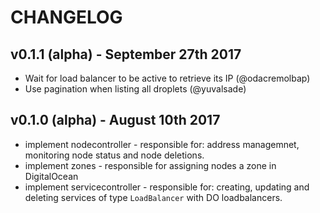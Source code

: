 # CHANGELOG

## v0.1.1 (alpha) - September 27th 2017
* Wait for load balancer to be active to retrieve its IP (@odacremolbap)
* Use pagination when listing all droplets (@yuvalsade)

## v0.1.0 (alpha) - August 10th 2017
* implement nodecontroller - responsible for: address managemnet, monitoring node status and node deletions.
* implement zones - responsible for assigning nodes a zone in DigitalOcean
* implement servicecontroller - responsible for: creating, updating and deleting services of type `LoadBalancer` with DO loadbalancers.
